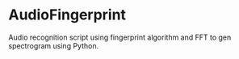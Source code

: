 # AudioFingerprint

Audio recognition script using fingerprint algorithm and FFT to gen spectrogram using Python.
